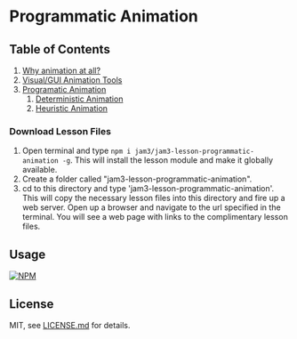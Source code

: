 # Programmatic Animation

## Table of Contents
1. [Why animation at all?](lessons/1-%20Why%20animation%20at%20all/index.md)
2. [Visual/GUI Animation Tools](lessons/2-%20GUI%20Animation%20Tools/index.md)
3. [Programatic Animation](lessons/3-%20Programmatic%20Animation/index.md)
	1. [Deterministic Animation](lessons/4-%20Deterministic%20Animation/index.md)
	2. [Heuristic Animation](lessons/5-%20Heuristic%20Animation/index.md)

### Download Lesson Files
1. Open terminal and type `npm i jam3/jam3-lesson-programmatic-animation -g`. This will install the lesson module and make it globally available.
2. Create a folder called "jam3-lesson-programmatic-animation".
3. cd to this directory and type 'jam3-lesson-programmatic-animation'. This will copy the necessary lesson files into this directory and fire up a web server. Open up a browser and navigate to the url specified in the terminal. You will see a web page with links to the complimentary lesson files.

## Usage

[![NPM](https://nodei.co/npm/jam3-lesson-programmatic-animation.png)](https://www.npmjs.com/package/jam3-lesson-programmatic-animation)

## License

MIT, see [LICENSE.md](http://github.com/Jam3/jam3-lesson-programmatic-animation/blob/master/LICENSE.md) for details.
